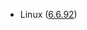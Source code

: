 - Linux ([6.6.92](https://git.kernel.org/pub/scm/linux/kernel/git/stable/linux.git/tag/?h=v6.6.92))
